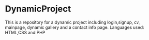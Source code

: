 # DynamicProject
This is a repository for a dynamic project including login,signup, cv, mainpage, dynamic gallery and a contact info page.
Languages used: HTML,CSS and PHP

